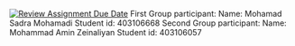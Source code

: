 [![Review Assignment Due Date](https://classroom.github.com/assets/deadline-readme-button-22041afd0340ce965d47ae6ef1cefeee28c7c493a6346c4f15d667ab976d596c.svg)](https://classroom.github.com/a/iDQJgb-p)
First Group participant: 
Name: Mohamad Sadra Mohamadi 
Student id: 403106668
Second Group participant: 
Name: Mohammad Amin Zeinaliyan
Student id: 403106057
